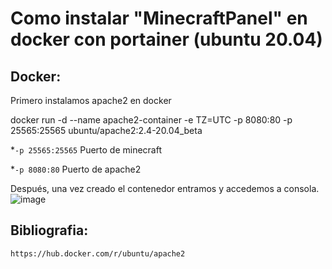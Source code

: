 # Como instalar "MinecraftPanel" en docker con portainer (ubuntu 20.04)

## Docker:

Primero instalamos apache2 en docker

docker run -d --name apache2-container -e TZ=UTC -p 8080:80 -p 25565:25565 ubuntu/apache2:2.4-20.04_beta

*`-p 25565:25565` Puerto de minecraft

*`-p 8080:80` Puerto de apache2

Después, una vez creado el contenedor entramos y accedemos a consola.
![image](https://user-images.githubusercontent.com/25081670/146308996-553bd2b6-a9f7-4554-8a16-fca77aa1c8ab.png)












## Bibliografia:

`https://hub.docker.com/r/ubuntu/apache2`
